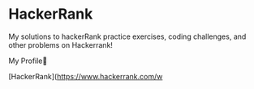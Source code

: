 # HackerRank
My solutions to hackerRank practice exercises, coding challenges, and other problems on Hackerrank!

My Profile:star_struck:



[HackerRank](https://www.hackerrank.com/w
